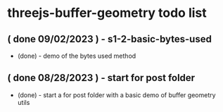 # threejs-buffer-geometry todo list

<!-- S01 BASIC SCTION -->

<!-- DONE -->

## ( done 09/02/2023 ) - s1-2-basic-bytes-used
* (done) - demo of the bytes used method

## ( done 08/28/2023 ) - start for post folder
* (done) - start a for post folder with a basic demo of buffer geometry utils